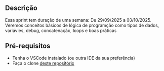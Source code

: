 ## Descrição
Essa sprint tem duração de uma semana: De 29/09/2025 a 03/10/2025.
Veremos conceitos básicos de lógica de programção como tipos de dados, variávies, debug, concatenação, loops e boas práticas

## Pré-requisitos
- Tenha o VSCode instalado (ou outra IDE da sua preferência)
- Faça o clone [deste repositório](https://github.com/alura-cursos/logica-js/archive/refs/heads/projeto_inicial.zip)
